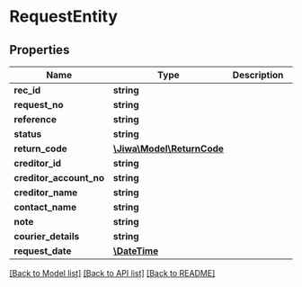# RequestEntity

## Properties
Name | Type | Description | Notes
------------ | ------------- | ------------- | -------------
**rec_id** | **string** |  | [optional] 
**request_no** | **string** |  | [optional] 
**reference** | **string** |  | [optional] 
**status** | **string** |  | [optional] 
**return_code** | [**\Jiwa\Model\ReturnCode**](ReturnCode.md) |  | [optional] 
**creditor_id** | **string** |  | [optional] 
**creditor_account_no** | **string** |  | [optional] 
**creditor_name** | **string** |  | [optional] 
**contact_name** | **string** |  | [optional] 
**note** | **string** |  | [optional] 
**courier_details** | **string** |  | [optional] 
**request_date** | [**\DateTime**](\DateTime.md) |  | [optional] 

[[Back to Model list]](../README.md#documentation-for-models) [[Back to API list]](../README.md#documentation-for-api-endpoints) [[Back to README]](../README.md)


